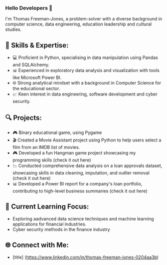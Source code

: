### Hello Developers 👋

I'm Thomas Freeman-Jones, a problem-solver with a diverse background in computer science, data engineering, education leadership and cultural studies.
## 🚀 Skills & Expertise:
- 💻 Proficient in Python, specialising in data manipulation using Pandas and SQLAlchemy.
- 📊 Experienced in exploratory data analysis and visualization with tools like Microsoft Power BI.
- 🌐 Strong analytical mindset with a background in Computer Science for the educational sector.
- 📈 Keen interest in data engineering, software development and cyber security.
## 🔍 Projects:
- 🎮 Binary educational game, using Pygame
- 🎬 Created a Movie Assistant project using Python to help users select a film from an IMDB list of movies.
- 🎮 Developed a fun Hangman game project showcasing my programming skills (check it out here)
- 📉 Conducted comprehensive data analysis on a loan approvals dataset, showcasing skills in data cleaning, imputation, and outlier removal (check it out here)
- 📊 Developed a Power BI report for a company's loan portfolio, contributing to high-level business summaries (check it out here)

## 🌱 Current Learning Focus:
- Exploring aadvanced data science techniques and machine learning applications for financial industries.
- Cyber security methods in the finance industry
## 🌐 Connect with Me:
- [title] (https://www.linkedin.com/in/thomas-freeman-jones-0204aa3b)

<!--
**tfreeman04/tfreeman04** is a ✨ _special_ ✨ repository because its `README.md` (this file) appears on your GitHub profile.

Here are some ideas to get you started:

- 🔭 I’m currently working on ...
- 🌱 I’m currently learning ...
- 👯 I’m looking to collaborate on ...
- 🤔 I’m looking for help with ...
- 💬 Ask me about ...
- 📫 How to reach me: ...
- 😄 Pronouns: ...
- ⚡ Fun fact: ...
-->
